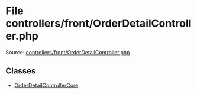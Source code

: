 File controllers/front/OrderDetailController.php
=========

Source: [controllers/front/OrderDetailController.php](https://github.com/PrestaShop/PrestaShop/blob/1.5.3.0/controllers/front/OrderDetailController.php)


Classes
-------

* [OrderDetailControllerCore](class.OrderDetailControllerCore.md)


